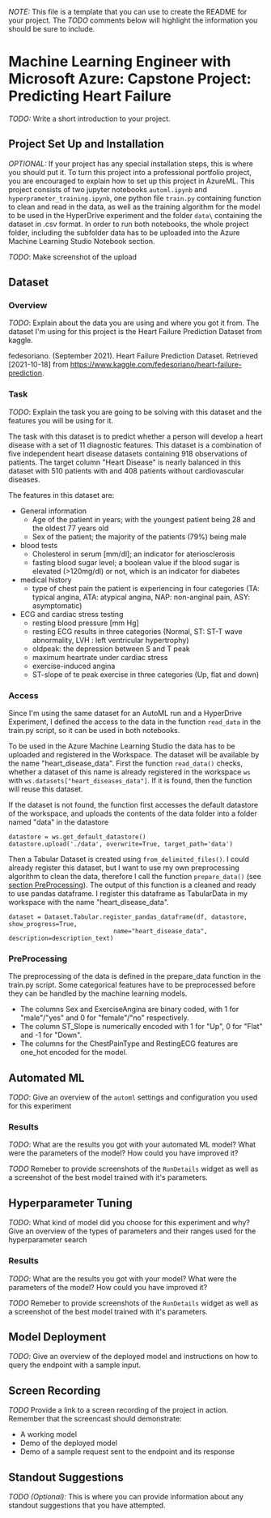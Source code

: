 *NOTE:* This file is a template that you can use to create the README for your project. The *TODO* comments below will highlight the information you should be sure to include.

# Machine Learning Engineer with Microsoft Azure: Capstone Project: Predicting Heart Failure

*TODO:* Write a short introduction to your project.

## Project Set Up and Installation
*OPTIONAL:* If your project has any special installation steps, this is where you should put it. To turn this project into a professional portfolio project, you are encouraged to explain how to set up this project in AzureML.
This project consists of two jupyter notebooks `automl.ipynb` and `hyperprameter_training.ipynb`, one python file `train.py` containing function to clean and read in the data, as well as the training algorithm for the model to be used in the HyperDrive experiment and the folder `data\` containing the dataset in .csv format.
In order to run both notebooks, the whole project folder, including the subfolder data has to be uploaded into the Azure Machine Learning Studio Notebook section.

*TODO*: Make screenshot of the upload

## Dataset

### Overview
*TODO*: Explain about the data you are using and where you got it from.
The dataset I'm using for this project is the Heart Failure Prediction Dataset from kaggle.

fedesoriano. (September 2021). Heart Failure Prediction Dataset. Retrieved [2021-10-18] from https://www.kaggle.com/fedesoriano/heart-failure-prediction.

### Task
*TODO*: Explain the task you are going to be solving with this dataset and the features you will be using for it.

The task with this dataset is to predict whether a person will develop a heart disease with a set of 11 diagnostic features.
This dataset is a combination of five independent heart disease datasets containing 918 observations of patients. The target column "Heart Disease" is nearly balanced in this dataset with 510 patients with and 408 patients without cardiovascular diseases.

The features in this dataset are:
- General information
  - Age of the patient in years; with the youngest patient being 28 and the oldest 77 years old
  - Sex of the patient; the majority of the patients (79%) being male
- blood tests
  - Cholesterol in serum [mm/dl]; an indicator for ateriosclerosis
  - fasting blood sugar level; a boolean value if the blood sugar is elevated (>120mg/dl) or not, which is an indicator for diabetes
- medical history
  - type of chest pain the patient is experiencing in four categories (TA: typical angina, ATA: atypical angina, NAP: non-anginal pain, ASY: asymptomatic)
- ECG and cardiac stress testing
  - resting blood pressure [mm Hg]
  - resting ECG results in three categories (Normal,  ST: ST-T wave abnormality, LVH : left ventricular hypertrophy)
  - oldpeak: the depression between S and T peak
  - maximum heartrate under cardiac stress
  - exercise-induced angina
  - ST-slope of te peak exercise in three categories (Up, flat and down)

### Access
Since I'm using the same dataset for an AutoML run and a HyperDrive Experiment, I defined the access to the data in the function `read_data` in the train.py script, so it can be used in both notebooks.

To be used in the Azure Machine Learning Studio the data has to be uploaded and registered in the Workspace. The dataset will be available by the name "heart_disease_data". First the function `read_data()` checks, whether a dataset of this name is already registered in the workspace `ws` with `ws.datasets["heart_diseases_data"]`. If it is found, then the function will reuse this dataset.

If the dataset is not found, the function first accesses the default datastore of the workspace, and uploads the contents of the data folder into a folder named "data" in the datastore
```
datastore = ws.get_default_datastore()
datastore.upload('./data', overwrite=True, target_path='data')
```
Then a Tabular Dataset is created using `from_delimited_files()`. I could already register this dataset, but I want to use my own preprocessing algorithm to clean the data, therefore I call the function `prepare_data()` (see [section PreProcessing](#preprocessing)).
The output of this function is a cleaned and ready to use pandas dataframe. I register this dataframe as TabularData in my workspace with the name "heart_disease_data".
```
dataset = Dataset.Tabular.register_pandas_dataframe(df, datastore, show_progress=True,
                             name="heart_disease_data", description=description_text)
```

### PreProcessing
The preprocessing of the data is defined in the prepare_data function in the train.py script.
Some categorical features have to be preprocessed before they can be handled by the machine learning models.
- The columns Sex and ExerciseAngina are binary coded, with 1 for "male"/"yes" and 0 for "female"/"no" respectively.
- The column ST_Slope is numerically encoded with 1 for "Up", 0 for "Flat" and -1 for "Down".
- The columns for the ChestPainType and RestingECG features are one_hot encoded for the model.

## Automated ML
*TODO*: Give an overview of the `automl` settings and configuration you used for this experiment

### Results
*TODO*: What are the results you got with your automated ML model? What were the parameters of the model? How could you have improved it?

*TODO* Remeber to provide screenshots of the `RunDetails` widget as well as a screenshot of the best model trained with it's parameters.

## Hyperparameter Tuning
*TODO*: What kind of model did you choose for this experiment and why? Give an overview of the types of parameters and their ranges used for the hyperparameter search


### Results
*TODO*: What are the results you got with your model? What were the parameters of the model? How could you have improved it?

*TODO* Remeber to provide screenshots of the `RunDetails` widget as well as a screenshot of the best model trained with it's parameters.

## Model Deployment
*TODO*: Give an overview of the deployed model and instructions on how to query the endpoint with a sample input.

## Screen Recording
*TODO* Provide a link to a screen recording of the project in action. Remember that the screencast should demonstrate:
- A working model
- Demo of the deployed  model
- Demo of a sample request sent to the endpoint and its response

## Standout Suggestions
*TODO (Optional):* This is where you can provide information about any standout suggestions that you have attempted.
